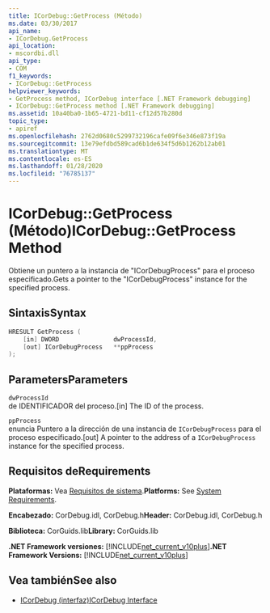 ```yaml
---
title: ICorDebug::GetProcess (Método)
ms.date: 03/30/2017
api_name:
- ICorDebug.GetProcess
api_location:
- mscordbi.dll
api_type:
- COM
f1_keywords:
- ICorDebug::GetProcess
helpviewer_keywords:
- GetProcess method, ICorDebug interface [.NET Framework debugging]
- ICorDebug::GetProcess method [.NET Framework debugging]
ms.assetid: 10a40ba0-1b65-4721-bd11-cf12d57b280d
topic_type:
- apiref
ms.openlocfilehash: 2762d0680c5299732196cafe09f6e346e873f19a
ms.sourcegitcommit: 13e79efdbd589cad6b1de634f5d6b1262b12ab01
ms.translationtype: MT
ms.contentlocale: es-ES
ms.lasthandoff: 01/28/2020
ms.locfileid: "76785137"
---
```

# <a name="icordebuggetprocess-method"></a><span data-ttu-id="0eae9-102">ICorDebug::GetProcess (Método)</span><span class="sxs-lookup"><span data-stu-id="0eae9-102">ICorDebug::GetProcess Method</span></span>
<span data-ttu-id="0eae9-103">Obtiene un puntero a la instancia de "ICorDebugProcess" para el proceso especificado.</span><span class="sxs-lookup"><span data-stu-id="0eae9-103">Gets a pointer to the "ICorDebugProcess" instance for the specified process.</span></span>  
  
## <a name="syntax"></a><span data-ttu-id="0eae9-104">Sintaxis</span><span class="sxs-lookup"><span data-stu-id="0eae9-104">Syntax</span></span>  
  
```cpp  
HRESULT GetProcess (  
    [in] DWORD               dwProcessId,  
    [out] ICorDebugProcess   **ppProcess  
);  
```  
  
## <a name="parameters"></a><span data-ttu-id="0eae9-105">Parameters</span><span class="sxs-lookup"><span data-stu-id="0eae9-105">Parameters</span></span>  
 `dwProcessId`  
 <span data-ttu-id="0eae9-106">de IDENTIFICADOR del proceso.</span><span class="sxs-lookup"><span data-stu-id="0eae9-106">[in] The ID of the process.</span></span>  
  
 `ppProcess`  
 <span data-ttu-id="0eae9-107">enuncia Puntero a la dirección de una instancia de `ICorDebugProcess` para el proceso especificado.</span><span class="sxs-lookup"><span data-stu-id="0eae9-107">[out] A pointer to the address of a `ICorDebugProcess` instance for the specified process.</span></span>  
  
## <a name="requirements"></a><span data-ttu-id="0eae9-108">Requisitos de</span><span class="sxs-lookup"><span data-stu-id="0eae9-108">Requirements</span></span>  
 <span data-ttu-id="0eae9-109">**Plataformas:** Vea [Requisitos de sistema](../../../../docs/framework/get-started/system-requirements.md).</span><span class="sxs-lookup"><span data-stu-id="0eae9-109">**Platforms:** See [System Requirements](../../../../docs/framework/get-started/system-requirements.md).</span></span>  
  
 <span data-ttu-id="0eae9-110">**Encabezado:** CorDebug.idl, CorDebug.h</span><span class="sxs-lookup"><span data-stu-id="0eae9-110">**Header:** CorDebug.idl, CorDebug.h</span></span>  
  
 <span data-ttu-id="0eae9-111">**Biblioteca:** CorGuids.lib</span><span class="sxs-lookup"><span data-stu-id="0eae9-111">**Library:** CorGuids.lib</span></span>  
  
 <span data-ttu-id="0eae9-112">**.NET Framework versiones:** [!INCLUDE[net_current_v10plus](../../../../includes/net-current-v10plus-md.md)]</span><span class="sxs-lookup"><span data-stu-id="0eae9-112">**.NET Framework Versions:** [!INCLUDE[net_current_v10plus](../../../../includes/net-current-v10plus-md.md)]</span></span>  
  
## <a name="see-also"></a><span data-ttu-id="0eae9-113">Vea también</span><span class="sxs-lookup"><span data-stu-id="0eae9-113">See also</span></span>

- [<span data-ttu-id="0eae9-114">ICorDebug (interfaz)</span><span class="sxs-lookup"><span data-stu-id="0eae9-114">ICorDebug Interface</span></span>](icordebug-interface.md)
